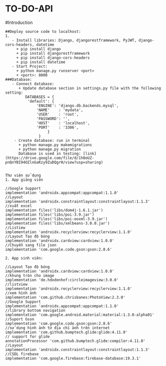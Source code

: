 # TO-DO-API
#Introduction
```
##Deploy source code to localhost:
1. 
   - Install libraries: Django, djangorestframework, PyJWT, django-cors-headers, datetime
     + pip install django
     + pip install djangorestframework
     + pip install django-cors-headers
     + pip install datetime
   - Start Project:
     + python manage.py runserver <port>
     + <port>: 8000
###Database:
   - Connect database:
      + Update database section in settings.py file with the following setting:
         DATABASES = {
          'default': {
              'ENGINE': 'django.db.backends.mysql',
              'NAME'    : 'mydata', 
              'USER'    : 'root',
              'PASSWORD': '',
              'HOST'    : 'localhost',
              'PORT'    : '3306',
                   }
               }
    - Create database: run in terminal
      + python manage.py makemigrations
      + python manage.py migration
      Database is used in testing: [link](https://drive.google.com/file/d/1h8eUZ-pnQnYBI94OZlnGaKzy9ZuDQgrH/view?usp=sharing)


Thư viện sử dụng
1. App giảng viên
```
    //Google Support
    implementation 'androidx.appcompat:appcompat:1.1.0'
    //Layout
    implementation 'androidx.constraintlayout:constraintlayout:1.1.3'
    //xuất excel
    implementation files('libs/dom4j-1.6.1.jar')
    implementation files('libs/poi-3.9.jar')
    implementation files('libs/poi-ooxml-3.9.jar')
    implementation files('libs/xmlbeans-3.0.0.jar')
    //Listiew
    implementation 'androidx.recyclerview:recyclerview:1.1.0'
    //Layout Tạo độ bóng
    implementation 'androidx.cardview:cardview:1.0.0'
    //Chuyển sang file json
    implementation 'com.google.code.gson:gson:2.8.6'
```
2. App sinh viên:
```
    //Layout Tạo độ bóng
    implementation 'androidx.cardview:cardview:1.0.0' 
    //khung tròn cho image
    implementation 'de.hdodenhof:circleimageview:3.0.0' 
    //listview
    implementation 'androidx.recyclerview:recyclerview:1.1.0' 
    //xem hình ảnh
    implementation 'com.github.chrisbanes:PhotoView:2.3.0' 
    //Google Support
    implementation 'androidx.appcompat:appcompat:1.1.0'
    //library bottom navigation
    implementation 'com.google.android.material:material:1.3.0-alpha01'
    //Suport Gson
    implementation 'com.google.code.gson:gson:2.8.6'
    //sử dụng hình ảnh từ địa chỉ ảnh trên internet
    implementation 'com.github.bumptech.glide:glide:4.11.0' 
    // support for glide
    annotationProcessor 'com.github.bumptech.glide:compiler:4.11.0' 
    //Layout
    implementation 'androidx.constraintlayout:constraintlayout:1.1.3'
    //CSDL firebase
    implementation 'com.google.firebase:firebase-database:19.3.1'
```
